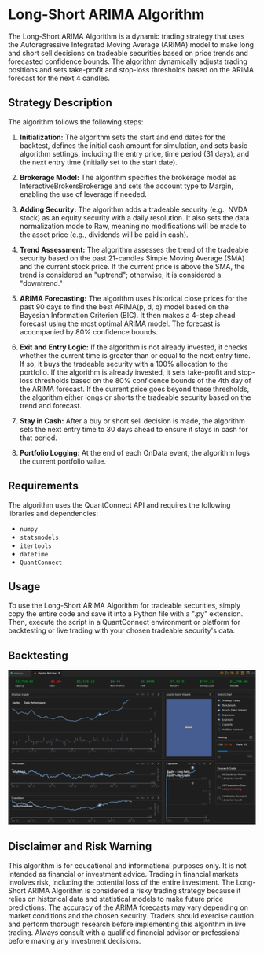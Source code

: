 # Long-Short ARIMA Algorithm
The Long-Short ARIMA Algorithm is a dynamic trading strategy that uses the Autoregressive Integrated Moving Average (ARIMA) model to make long and short sell decisions on tradeable securities based on price trends and forecasted confidence bounds. The algorithm dynamically adjusts trading positions and sets take-profit and stop-loss thresholds based on the ARIMA forecast for the next 4 candles.

## Strategy Description
The algorithm follows the following steps:

1. **Initialization:** The algorithm sets the start and end dates for the backtest, defines the initial cash amount for simulation, and sets basic algorithm settings, including the entry price, time period (31 days), and the next entry time (initially set to the start date).

2. **Brokerage Model:** The algorithm specifies the brokerage model as InteractiveBrokersBrokerage and sets the account type to Margin, enabling the use of leverage if needed.

3. **Adding Security:** The algorithm adds a tradeable security (e.g., NVDA stock) as an equity security with a daily resolution. It also sets the data normalization mode to Raw, meaning no modifications will be made to the asset price (e.g., dividends will be paid in cash).

4. **Trend Assessment:** The algorithm assesses the trend of the tradeable security based on the past 21-candles Simple Moving Average (SMA) and the current stock price. If the current price is above the SMA, the trend is considered an "uptrend"; otherwise, it is considered a "downtrend."

5. **ARIMA Forecasting:** The algorithm uses historical close prices for the past 90 days to find the best ARIMA(p, d, q) model based on the Bayesian Information Criterion (BIC). It then makes a 4-step ahead forecast using the most optimal ARIMA model. The forecast is accompanied by 80% confidence bounds.

6. **Exit and Entry Logic:** If the algorithm is not already invested, it checks whether the current time is greater than or equal to the next entry time. If so, it buys the tradeable security with a 100% allocation to the portfolio. If the algorithm is already invested, it sets take-profit and stop-loss thresholds based on the 80% confidence bounds of the 4th day of the ARIMA forecast. If the current price goes beyond these thresholds, the algorithm either longs or shorts the tradeable security based on the trend and forecast.

7. **Stay in Cash:** After a buy or short sell decision is made, the algorithm sets the next entry time to 30 days ahead to ensure it stays in cash for that period.

8. **Portfolio Logging:** At the end of each OnData event, the algorithm logs the current portfolio value.

## Requirements
The algorithm uses the QuantConnect API and requires the following libraries and dependencies:

- `numpy`
- `statsmodels`
- `itertools`
- `datetime`
- `QuantConnect`

## Usage
To use the Long-Short ARIMA Algorithm for tradeable securities, simply copy the entire code and save it into a Python file with a ".py" extension. Then, execute the script in a QuantConnect environment or platform for backtesting or live trading with your chosen tradeable security's data.

## Backtesting

![](../../../img/ARIMA_Long_Short_V1.png)

## Disclaimer and Risk Warning
This algorithm is for educational and informational purposes only. It is not intended as financial or investment advice. Trading in financial markets involves risk, including the potential loss of the entire investment. The Long-Short ARIMA Algorithm is considered a risky trading strategy because it relies on historical data and statistical models to make future price predictions. The accuracy of the ARIMA forecasts may vary depending on market conditions and the chosen security. Traders should exercise caution and perform thorough research before implementing this algorithm in live trading. Always consult with a qualified financial advisor or professional before making any investment decisions.
